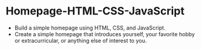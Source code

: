 # Homepage-HTML-CSS-JavaScript
* Build a simple homepage using HTML, CSS, and JavaScript.
* Create a simple homepage that introduces yourself, your favorite hobby or extracurricular, or anything else of interest to you.


